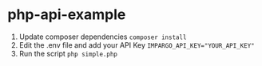 # php-api-example

1. Update composer dependencies `composer install`
2. Edit the .env file and add your API Key `IMPARGO_API_KEY="YOUR_API_KEY"`
3. Run the script `php simple.php`
